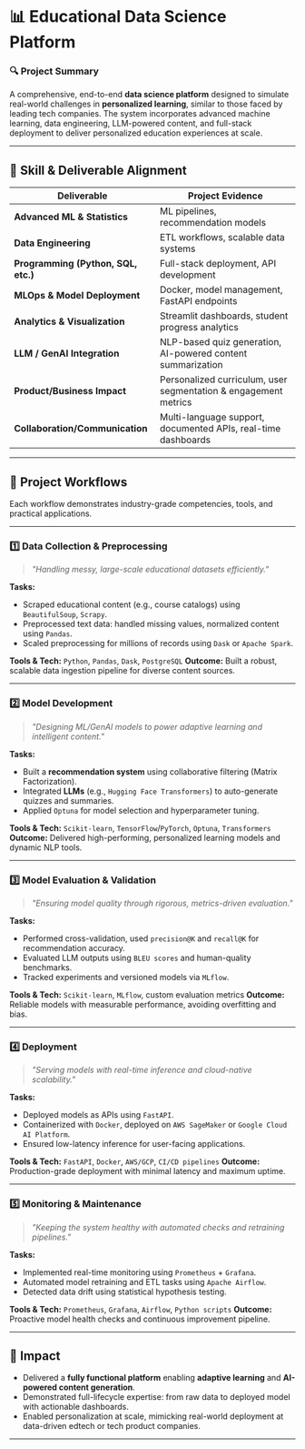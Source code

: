 # 📊 **Educational Data Science Platform**

### 🔍 **Project Summary**

A comprehensive, end-to-end **data science platform** designed to simulate real-world challenges in **personalized learning**, similar to those faced by leading tech companies. The system incorporates advanced machine learning, data engineering, LLM-powered content, and full-stack deployment to deliver personalized education experiences at scale.

---

## 🧩 **Skill & Deliverable Alignment**

| **Deliverable**                     | **Project Evidence**                                            |
| ----------------------------------- | --------------------------------------------------------------- |
| **Advanced ML & Statistics**        | ML pipelines, recommendation models                             |
| **Data Engineering**                | ETL workflows, scalable data systems                            |
| **Programming (Python, SQL, etc.)** | Full-stack deployment, API development                          |
| **MLOps & Model Deployment**        | Docker, model management, FastAPI endpoints                     |
| **Analytics & Visualization**       | Streamlit dashboards, student progress analytics                |
| **LLM / GenAI Integration**         | NLP-based quiz generation, AI-powered content summarization     |
| **Product/Business Impact**         | Personalized curriculum, user segmentation & engagement metrics |
| **Collaboration/Communication**     | Multi-language support, documented APIs, real-time dashboards   |

---

## 🔄 **Project Workflows**

Each workflow demonstrates industry-grade competencies, tools, and practical applications.

---

### 1️⃣ **Data Collection & Preprocessing**

> *"Handling messy, large-scale educational datasets efficiently."*

**Tasks:**

* Scraped educational content (e.g., course catalogs) using `BeautifulSoup`, `Scrapy`.
* Preprocessed text data: handled missing values, normalized content using `Pandas`.
* Scaled preprocessing for millions of records using `Dask` or `Apache Spark`.

**Tools & Tech:** `Python`, `Pandas`, `Dask`, `PostgreSQL`
**Outcome:** Built a robust, scalable data ingestion pipeline for diverse content sources.

---

### 2️⃣ **Model Development**

> *"Designing ML/GenAI models to power adaptive learning and intelligent content."*

**Tasks:**

* Built a **recommendation system** using collaborative filtering (Matrix Factorization).
* Integrated **LLMs** (e.g., `Hugging Face Transformers`) to auto-generate quizzes and summaries.
* Applied `Optuna` for model selection and hyperparameter tuning.

**Tools & Tech:** `Scikit-learn`, `TensorFlow`/`PyTorch`, `Optuna`, `Transformers`
**Outcome:** Delivered high-performing, personalized learning models and dynamic NLP tools.

---

### 3️⃣ **Model Evaluation & Validation**

> *"Ensuring model quality through rigorous, metrics-driven evaluation."*

**Tasks:**

* Performed cross-validation, used `precision@K` and `recall@K` for recommendation accuracy.
* Evaluated LLM outputs using `BLEU scores` and human-quality benchmarks.
* Tracked experiments and versioned models via `MLflow`.

**Tools & Tech:** `Scikit-learn`, `MLflow`, custom evaluation metrics
**Outcome:** Reliable models with measurable performance, avoiding overfitting and bias.

---

### 4️⃣ **Deployment**

> *"Serving models with real-time inference and cloud-native scalability."*

**Tasks:**

* Deployed models as APIs using `FastAPI`.
* Containerized with `Docker`, deployed on `AWS SageMaker` or `Google Cloud AI Platform`.
* Ensured low-latency inference for user-facing applications.

**Tools & Tech:** `FastAPI`, `Docker`, `AWS/GCP`, `CI/CD pipelines`
**Outcome:** Production-grade deployment with minimal latency and maximum uptime.

---

### 5️⃣ **Monitoring & Maintenance**

> *"Keeping the system healthy with automated checks and retraining pipelines."*

**Tasks:**

* Implemented real-time monitoring using `Prometheus` + `Grafana`.
* Automated model retraining and ETL tasks using `Apache Airflow`.
* Detected data drift using statistical hypothesis testing.

**Tools & Tech:** `Prometheus`, `Grafana`, `Airflow`, `Python scripts`
**Outcome:** Proactive model health checks and continuous improvement pipeline.

---

## 🚀 **Impact**

* Delivered a **fully functional platform** enabling **adaptive learning** and **AI-powered content generation**.
* Demonstrated full-lifecycle expertise: from raw data to deployed model with actionable dashboards.
* Enabled personalization at scale, mimicking real-world deployment at data-driven edtech or tech product companies.

---
